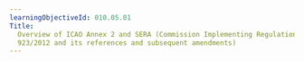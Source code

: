 ```yaml
---
learningObjectiveId: 010.05.01
Title:
  Overview of ICAO Annex 2 and SERA (Commission Implementing Regulation (EU) No
  923/2012 and its references and subsequent amendments)
---
```



